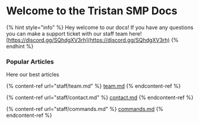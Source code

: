 # Welcome to the Tristan SMP Docs

{% hint style="info" %}
Hey welcome to our docs! If you have any questions you can make a support ticket with our staff team here! [https://discord.gg/SQhdgXV3rh](https://discord.gg/SQhdgXV3rh)
{% endhint %}

### Popular Articles

Here our best articles

{% content-ref url="staff/team.md" %}
[team.md](staff/team.md)
{% endcontent-ref %}

{% content-ref url="staff/contact.md" %}
[contact.md](staff/contact.md)
{% endcontent-ref %}

{% content-ref url="staff/commands.md" %}
[commands.md](staff/commands.md)
{% endcontent-ref %}
